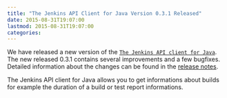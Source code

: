 ```yaml
---
title: "The Jenkins API Client for Java Version 0.3.1 Released"
date: 2015-08-31T19:07:00
lastmod: 2015-08-31T19:07:00
categories:
---
```

We have released a new version of the [`The Jenkins API client for Java`][1].
The new released 0.3.1 contains several improvements and a few bugfixes.
Detailed information about the changes can be found in the [release notes][release-notes].

The Jenkins API client for Java allows you to get informations about builds for example
the duration of a build or test report informations.

[1]: https://github.com/RisingOak/jenkins-client
[release-notes]: https://github.com/RisingOak/jenkins-client/blob/master/ReleaseNotes.md
